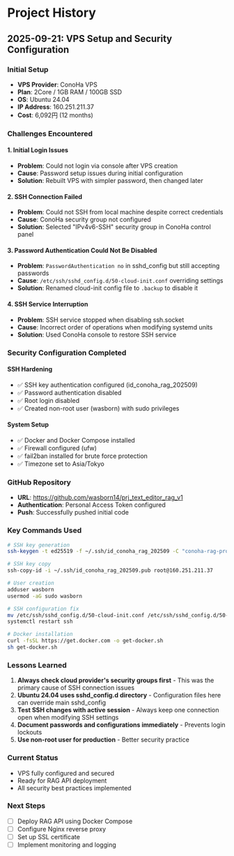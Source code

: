 # Project History

## 2025-09-21: VPS Setup and Security Configuration

### Initial Setup
- **VPS Provider**: ConoHa VPS
- **Plan**: 2Core / 1GB RAM / 100GB SSD
- **OS**: Ubuntu 24.04
- **IP Address**: 160.251.211.37
- **Cost**: 6,092円 (12 months)

### Challenges Encountered

#### 1. Initial Login Issues
- **Problem**: Could not login via console after VPS creation
- **Cause**: Password setup issues during initial configuration
- **Solution**: Rebuilt VPS with simpler password, then changed later

#### 2. SSH Connection Failed
- **Problem**: Could not SSH from local machine despite correct credentials
- **Cause**: ConoHa security group not configured
- **Solution**: Selected "IPv4v6-SSH" security group in ConoHa control panel

#### 3. Password Authentication Could Not Be Disabled
- **Problem**: `PasswordAuthentication no` in sshd_config but still accepting passwords
- **Cause**: `/etc/ssh/sshd_config.d/50-cloud-init.conf` overriding settings
- **Solution**: Renamed cloud-init config file to `.backup` to disable it

#### 4. SSH Service Interruption
- **Problem**: SSH service stopped when disabling ssh.socket
- **Cause**: Incorrect order of operations when modifying systemd units
- **Solution**: Used ConoHa console to restore SSH service

### Security Configuration Completed

#### SSH Hardening
- ✅ SSH key authentication configured (id_conoha_rag_202509)
- ✅ Password authentication disabled
- ✅ Root login disabled
- ✅ Created non-root user (wasborn) with sudo privileges

#### System Setup
- ✅ Docker and Docker Compose installed
- ✅ Firewall configured (ufw)
- ✅ fail2ban installed for brute force protection
- ✅ Timezone set to Asia/Tokyo

### GitHub Repository
- **URL**: https://github.com/wasborn14/prj_text_editor_rag_v1
- **Authentication**: Personal Access Token configured
- **Push**: Successfully pushed initial code

### Key Commands Used

```bash
# SSH key generation
ssh-keygen -t ed25519 -f ~/.ssh/id_conoha_rag_202509 -C "conoha-rag-project-202509"

# SSH key copy
ssh-copy-id -i ~/.ssh/id_conoha_rag_202509.pub root@160.251.211.37

# User creation
adduser wasborn
usermod -aG sudo wasborn

# SSH configuration fix
mv /etc/ssh/sshd_config.d/50-cloud-init.conf /etc/ssh/sshd_config.d/50-cloud-init.conf.backup
systemctl restart ssh

# Docker installation
curl -fsSL https://get.docker.com -o get-docker.sh
sh get-docker.sh
```

### Lessons Learned

1. **Always check cloud provider's security groups first** - This was the primary cause of SSH connection issues
2. **Ubuntu 24.04 uses sshd_config.d directory** - Configuration files here can override main sshd_config
3. **Test SSH changes with active session** - Always keep one connection open when modifying SSH settings
4. **Document passwords and configurations immediately** - Prevents login lockouts
5. **Use non-root user for production** - Better security practice

### Current Status
- VPS fully configured and secured
- Ready for RAG API deployment
- All security best practices implemented

### Next Steps
- [ ] Deploy RAG API using Docker Compose
- [ ] Configure Nginx reverse proxy
- [ ] Set up SSL certificate
- [ ] Implement monitoring and logging